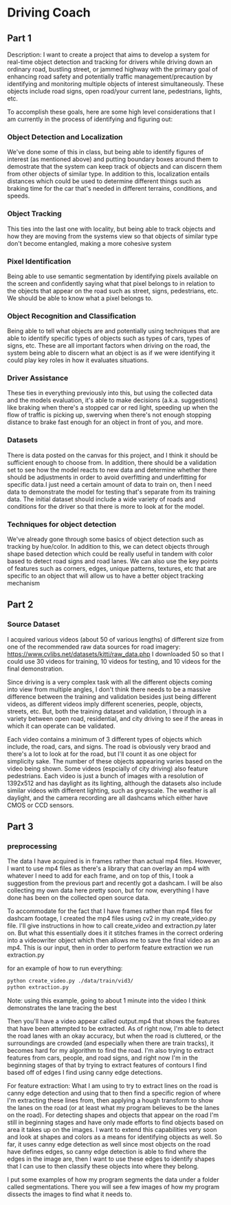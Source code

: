 # Driving Coach

## Part 1
Description: I want to create a project that aims to develop a system
for real-time object detection and tracking for drivers while driving
down an ordinary road, bustling street, or jammed highway with the primary
goal of enhancing road safety and potentially traffic management/precaution
by identifying and monitoring multiple objects of interest simultaneously.
These objects include road signs, open road/your current lane, pedestrians,
lights, etc. 

To accomplish these goals, here are some high level considerations that
I am currently in the process of identifying and figuring out:

### Object Detection and Localization
We've done some of this in class, but being able to identify figures
of interest (as mentioned above) and putting boundary boxes around them
to demostrate that the system can keep track of objects and can discern them
from other objects of similar type. In addition to this, localization
entails distances which could be used to determine different things such as
braking time for the car that's needed in different terrains, conditions, and 
speeds.

### Object Tracking
This ties into the last one with locality, but being able to track objects and how
they are moving from the systems view so that objects of similar type
don't become entangled, making a more cohesive system

### Pixel Identification
Being able to use semantic segmentation by identifying pixels available on the
screen and confidently saying what that pixel belongs to in relation
to the objects that appear on the road such as street, signs, pedestrians,
etc. We should be able to know what a pixel belongs to.

### Object Recognition and Classification
Being able to tell what objects are and potentially using techniques that
are able to identify specific types of objects such as types of cars, types
of signs, etc. These are all important factors when driving on the road,
the system being able to discern what an object is as if we were identifying
it could play key roles in how it evaluates situations.

### Driver Assistance
These ties in everything previously into this, but using the collected data
and the models evaluation, it's able to make decisions (a.k.a. suggestions)
like braking when there's a stopped car or red light, speeding up when the flow
of traffic is picking up, swerving when there's not enough stopping distance to brake
fast enough for an object in front of you, and more.

### Datasets
There is data posted on the canvas for this project, and I think it should be sufficient 
enough to choose from. In addition, there should be a validation set to see how the model
reacts to new data and determine whether there should be adjustments in order to avoid
overfitting and underfitting for specific data.I just need a certain amount of 
data to train on, then I need data to demonstrate the model for testing that's separate 
from its training data. The initial dataset should include a wide variety of roads 
and conditions for the driver so that there is more to look at for the model. 

### Techniques for object detection
We've already gone through some basics of object detection such as tracking by
hue/color. In addition to this, we can detect objects through shape based detection
which could be really useful in tandem with color based to detect road signs and
road lanes. We can also use the key points of features such as corners, edges, unique
patterns, textures, etc that are specific to an object that will allow us to have a
better object tracking mechanism


## Part 2
### Source Dataset

I acquired various videos (about 50 of various lengths) of different size from 
one of the recommended raw data sources for road imagery: 
https://www.cvlibs.net/datasets/kitti/raw_data.php
I downloaded 50 so that I could use 30 videos for training, 10 videos for testing, 
and 10 videos for the final demonstration. 

Since driving is a very complex task with all the different objects coming into
view from multiple angles, I don't think there needs to be a massive difference
between the training and validation besides just being different videos, 
as different videos imply different sceneries, people, objects, streets, 
etc. But, both the training dataset and validation, I through in a variety
between open road, residential, and city driving to see if the areas
in which it can operate can be validated.

Each video contains a minimum of 3 different types of objects which include, the road, 
cars, and signs. The road is obviously very braod and there's a lot to look at for the road,
but I'll count it as one object for simplicity sake. The number of these objects appearing 
varies based on the video being shown. Some videos (espcially of city driving) also feature 
pedestrians. Each video is just a bunch of images with a resolution of 1392x512 and has 
daylight as its lighting, although the datasets also include similar videos with different
lighting, such as greyscale. The weather is all daylight, and the camera recording are all 
dashcams which either have CMOS or CCD sensors.

## Part 3
### preprocessing

The data I have acquired is in frames rather than actual mp4 files. However, I want to use mp4
files as there's a library that can overlay an mp4 with whatever I need to add for
each frame, and on top of this, I took a suggestion from the previous part and recently got a dashcam.
I will be also collecting my own data here pretty soon, but for now, everything I have done
has been on the collected open source data. 

To accommodate for the fact that I have frames rather than mp4 files for dashcam footage, I created the 
mp4 files using cv2 in my create_video.py file. I'll give instructions in how to call create_video and 
extraction.py later on. But what this essentially does it it stitches frames in the correct ordering into
a videowriter object which then allows me to save the final video as an mp4. This is our input, then in order
to perform feature extraction we run extraction.py

for an example of how to run everything:

```sh
python create_video.py ./data/train/vid3/
python extraction.py
```

Note: using this example, going to about 1 minute into the video I think demonstrates the lane tracing the best

Then you'll have a video appear called output.mp4 that shows the features that have been attempted to be
extracted. As of right now, I'm able to detect the road lanes with an okay accuracy, but when the road is cluttered,
or the surroundings are crowded (and especially when there are train tracks), it becomes hard for
my algorithm to find the road. I'm also trying to extract features from cars, people, and road signs, and right now
I'm in the beginning stages of that by trying to extract features of contours I find based off of edges
I find using canny edge detections.

For feature extraction: What I am using to try to extract lines on the road is canny edge detection and 
using that to then find a specific region of where I'm extracting these lines from, then applying a hough
transform to show the lanes on the road (or at least what my program believes to be the lanes on the road).
For detecting shapes and objects that appear on the road I'm still in beginning stages and have only made efforts
to find objects based on area it takes up on the images. I want to extend this capabilities very soon and 
look at shapes and colors as a means for identifying objects as well. So far, it uses canny edge detection as well
since most objects on the road have defines edges, so canny edge detection is able to find where the edges in
the image are, then I want to use these edges to identify shapes that I can use to then classify these objects
into where they belong.

I put some examples of how my program segments the data under a folder called segmentations. There you 
will see a few images of how my program dissects the images to find what it needs to.